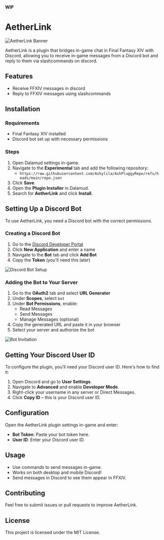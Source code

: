 **WIP**
# AetherLink

![AetherLink Banner](https://i.imgur.com/ZN17lwO.png)

AetherLink is a plugin that bridges in-game chat in Final Fantasy XIV with Discord, allowing you to receive in-game messages from a Discord bot and reply to them via slashcommands on discord.

## Features
- Receive FFXIV messages in discord
- Reply to FFXIV messages using slashcommands

## Installation

### Requirements
- Final Fantasy XIV installed
- Discord bot set up with necessary permissions

### Steps
1. Open Dalamud settings in-game.
2. Navigate to the **Experimental** tab and add the following repository:
   - `https://raw.githubusercontent.com/Ashylila/AshPluggyRepo/refs/heads/main/repo.json`
3. Click **Save**.
4. Open the **Plugin Installer** in Dalamud.
5. Search for **AetherLink** and click **Install**.

## Setting Up a Discord Bot

To use AetherLink, you need a Discord bot with the correct permissions.

### Creating a Discord Bot
1. Go to the [Discord Developer Portal](https://discord.com/developers/applications)
2. Click **New Application** and enter a name
3. Navigate to the **Bot** tab and click **Add Bot**
4. Copy the **Token** (you'll need this later)

![Discord Bot Setup](image_url)

### Adding the Bot to Your Server
1. Go to the **OAuth2** tab and select **URL Generator**
2. Under **Scopes**, select `bot`
3. Under **Bot Permissions**, enable:
   - Read Messages
   - Send Messages
   - Manage Messages (optional)
4. Copy the generated URL and paste it in your browser
5. Select your server and authorize the bot

![Bot Invitation](image_url)

## Getting Your Discord User ID
To configure the plugin, you'll need your Discord user ID. Here's how to find it:
1. Open Discord and go to **User Settings**.
2. Navigate to **Advanced** and enable **Developer Mode**.
3. Right-click your username in any server or Direct Messages.
4. Click **Copy ID** – this is your Discord user ID.

## Configuration
Open the AetherLink plugin settings in-game and enter:
- **Bot Token**: Paste your bot token here.
- **User ID**: Enter your Discord user ID.

## Usage
- Use commands to send messages in-game.
- Works on both desktop and mobile Discord!
- Send messages in Discord to see them appear in FFXIV.

## Contributing
Feel free to submit issues or pull requests to improve AetherLink.

## License
This project is licensed under the MIT License.
